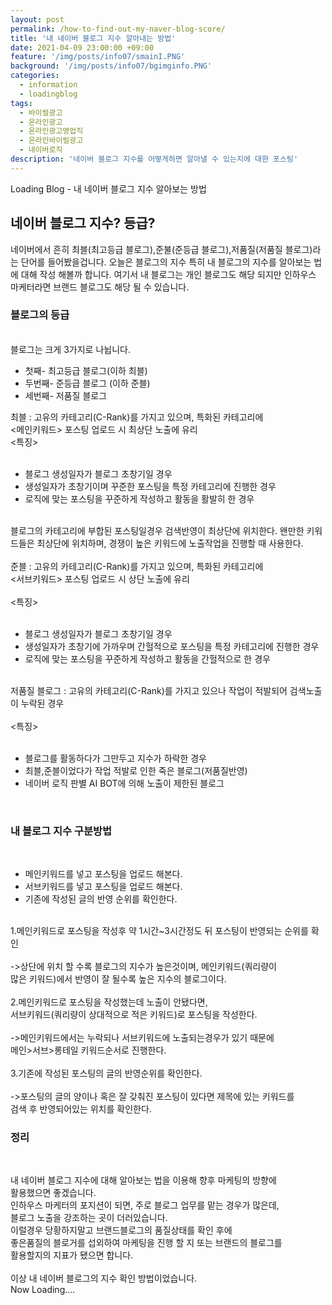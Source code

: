 ```yaml
---
layout: post
permalink: /how-to-find-out-my-naver-blog-score/
title: '내 네이버 블로그 지수 알아내는 방법'
date: 2021-04-09 23:00:00 +09:00
feature: '/img/posts/info07/smainI.PNG'
background: '/img/posts/info07/bgimginfo.PNG'
categories:
  - information
  - loadingblog
tags:
  - 바이럴광고
  - 온라인광고
  - 온라인광고영업직
  - 온라인바이럴광고
  - 네이버로직
description: '네이버 블로그 지수를 어떻게하면 알아낼 수 있는지에 대한 포스팅'
---
```

Loading Blog - 내 네이버 블로그 지수 알아보는 방법

## 네이버 블로그 지수? 등급?
<p>
네이버에서 흔히 최블(최고등급 블로그),준불(준등급 블로그),저품질(저품질 블로그)라는 단어를 들어봤을겁니다.
오늘은 블로그의 지수 특히 내 블로그의 지수를 알아보는 법에 대해 작성 해볼까 합니다. 여기서 내 블로그는 개인 블로그도 해당 되지만 인하우스 마케터라면 브랜드 블로그도 해당 될 수 있습니다.
</p>
<h3>블로그의 등급</h3>
<br>
블로그는 크게 3가지로 나뉩니다.
<br>
<ul>
<li>첫째- 최고등급 블로그(이하 최블)</li>
<li>두번째- 준등급 블로그 (이하 준블)</li>
<li>세번째- 저품질 블로그</li>
</ul>
 최블 : 고유의 카테고리(C-Rank)를 가지고 있으며, 특화된 카테고리에<br>
 <메인키워드> 포스팅 업로드 시 최상단 노출에 유리<br>
 <특징><br>
 <br>
 <ul>
 <li>블로그 생성일자가 블로그 초창기일 경우</li>
 <li>생성일자가 초창기이며 꾸준한 포스팅을 특정 카테고리에 진행한 경우</li>
 <li>로직에 맞는 포스팅을 꾸준하게 작성하고 활동을 활발히 한 경우</li>
 </ul>
<br>
 블로그의 카테고리에 부합된 포스팅일경우 검색반영이 최상단에 위치한다.
 왠만한 키워드들은 최상단에 위치하며, 경쟁이 높은 키워드에 노출작업을 진행할 때 사용한다.<br>
<br>
준블 : 고유의 카테고리(C-Rank)를 가지고 있으며, 특화된 카테고리에<br>
<서브키워드> 포스팅 업로드 시 상단 노출에 유리<br>
<br>
<특징><br>
<br>
<ul>
<li>블로그 생성일자가 블로그 초창기일 경우</li>
<li>생성일자가 초창기에 가까우며 간헐적으로 포스팅을 특정 카테고리에 진행한 경우</li>
<li>로직에 맞는 포스팅을 꾸준하게 작성하고 활동을 간헐적으로 한 경우</li>
</ul>
<br>
저품질 블로그 : 고유의 카테고리(C-Rank)를 가지고 있으나 작업이 적발되어 검색노출이 누락된 경우<br>
<br>
<특징><br>
<br>
<ul>
<li>블로그를 활동하다가 그만두고 지수가 하락한 경우</li>
<li>최블,준블이었다가 작업 적발로 인한 죽은 블로그(저품질반영)</li>
<li>네이버 로직 판별 AI BOT에 의해 노출이 제한된 블로그</li>
</ul>
<br>
<p>
 <h3>내 블로그 지수 구분방법</h3>
 <br>
 <ul>
 <li>메인키워드를 넣고 포스팅을 업로드 해본다.</li>
 <li>서브키워드를 넣고 포스팅을 업로드 해본다.</li>
 <li>기존에 작성된 글의 반영 순위를 확인한다.</li>
 </ul>
 <br>
1.메인키워드로 포스팅을 작성후 약 1시간~3시간정도 뒤 포스팅이 반영되는 순위를 확인<br>
<br>
 ->상단에 위치 할 수록 블로그의 지수가 높은것이며, 메인키워드(쿼리량이 <br>
   많은 키워드)에서 반영이 잘 될수록 높은 지수의 블로그이다.<br>
 <br>
2.메인키워드로 포스팅을 작성했는데 노출이 안됐다면, <br>
서브키워드(쿼리량이 상대적으로 적은 키워드)로 포스팅을 작성한다.<br>
<br>
->메인키워드에서는 누락되나 서브키워드에 노출되는경우가 있기 때문에<br>
메인>서브>롱테일 키워드순서로 진행한다.<br>
<br>
3.기존에 작성된 포스팅의 글의 반영순위를 확인한다.<br>
<br>
 ->포스팅의 글의 양이나 혹은 잘 갖춰진 포스팅이 있다면 제목에 있는 키워드를<br>
검색 후 반영되어있는 위치를 확인한다.
<br>
</p>
<h3>정리</h3><br>

내 네이버 블로그 지수에 대해 알아보는 법을 이용해 향후 마케팅의 방향에 <br>
활용했으면 좋겠습니다.<br>
인하우스 마케터의 포지션이 되면, 주로 블로그 업무를 맡는 경우가 많은데,<br>
블로그 노출을 강조하는 곳이 더러있습니다.<br>
 이럴경우 당황하지말고 브랜드블로그의 품질상태를 확인 후에 <br>
좋은품질의 블로거를 섭외하여 마케팅을 진행 할 지 또는 브랜드의 블로그를 <br>
활용할지의 지표가 됐으면 합니다.<br>
<br>
이상 내 네이버 블로그의 지수 확인 방법이었습니다.
<br>
Now Loading....
